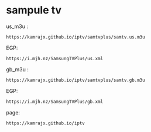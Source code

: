 # sampule tv

us_m3u :
    
    https://kamrajx.github.io/iptv/samtvplus/samtv.us.m3u

EGP: 
    
    https://i.mjh.nz/SamsungTVPlus/us.xml

gb_m3u : 
    
    https://kamrajx.github.io/iptv/samtvplus/samtv.gb.m3u

EGP: 
    
    https://i.mjh.nz/SamsungTVPlus/gb.xml

page:

    https://kamrajx.github.io/iptv